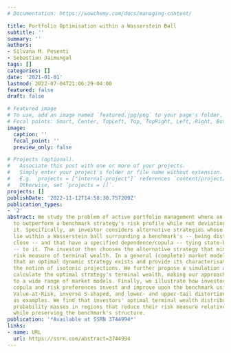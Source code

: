 ```yaml
---
# Documentation: https://wowchemy.com/docs/managing-content/

title: Portfolio Optimisation within a Wasserstein Ball
subtitle: ''
summary: ''
authors:
- Silvana M. Pesenti
- Sebastian Jaimungal
tags: []
categories: []
date: '2021-01-01'
lastmod: 2022-07-04T21:06:29-04:00
featured: false
draft: false

# Featured image
# To use, add an image named `featured.jpg/png` to your page's folder.
# Focal points: Smart, Center, TopLeft, Top, TopRight, Left, Right, BottomLeft, Bottom, BottomRight.
image:
  caption: ''
  focal_point: ''
  preview_only: false

# Projects (optional).
#   Associate this post with one or more of your projects.
#   Simply enter your project's folder or file name without extension.
#   E.g. `projects = ["internal-project"]` references `content/project/deep-learning/index.md`.
#   Otherwise, set `projects = []`.
projects: []
publishDate: '2022-11-12T14:58:30.757200Z'
publication_types:
- '2'
abstract: We study the problem of active portfolio management where an investor aims
  to outperform a benchmark strategy's risk profile while not deviating too far from
  it. Specifically, an investor considers alternative strategies whose terminal wealth
  lie within a Wasserstein ball surrounding a benchmark's -- being distributionally
  close -- and that have a specified dependence/copula -- tying state-by-state outcomes
  -- to it. The investor then chooses the alternative strategy that minimises a distortion
  risk measure of terminal wealth. In a general (complete) market model, we prove
  that an optimal dynamic strategy exists and provide its characterisation through
  the notion of isotonic projections. We further propose a simulation approach to
  calculate the optimal strategy's terminal wealth, making our approach applicable
  to a wide range of market models. Finally, we illustrate how investors with different
  copula and risk preferences invest and improve upon the benchmark using the Tail
  Value-at-Risk, inverse S-shaped, and lower- and upper-tail distortion risk measures
  as examples. We find that investors' optimal terminal wealth distribution has larger
  probability masses in regions that reduce their risk measure relative to the benchmark
  while preserving the benchmark's structure.
publication: '*Available at SSRN 3744994*'
links:
- name: URL
  url: https://ssrn.com/abstract=3744994
---
```

